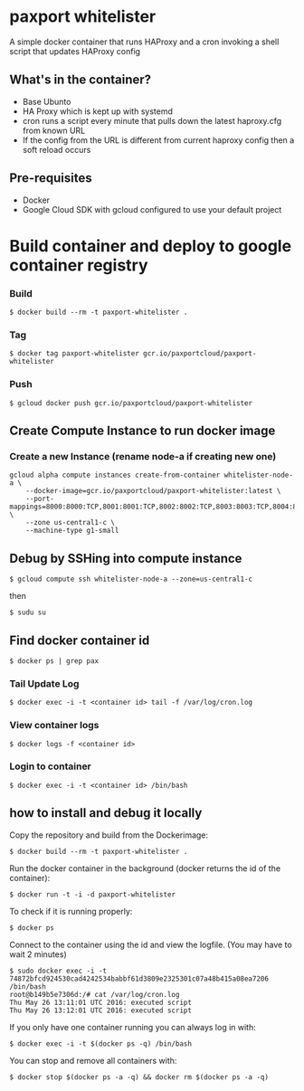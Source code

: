 # paxport whitelister
A simple docker container that runs HAProxy and a cron invoking a shell script that updates HAProxy config

## What's in the container?

* Base Ubunto
* HA Proxy which is kept up with systemd
* cron runs a script every minute that pulls down the latest haproxy.cfg from known URL
* If the config from the URL is different from current haproxy config then a soft reload occurs

## Pre-requisites

* Docker
* Google Cloud SDK with gcloud configured to use your default project

# Build container and deploy to google container registry

### Build
`$ docker build --rm -t paxport-whitelister . `

### Tag
`$ docker tag paxport-whitelister gcr.io/paxportcloud/paxport-whitelister `

### Push
`$ gcloud docker push gcr.io/paxportcloud/paxport-whitelister `

    
## Create Compute Instance to run docker image


### Create a new Instance (rename node-a if creating new one)

    gcloud alpha compute instances create-from-container whitelister-node-a \
        --docker-image=gcr.io/paxportcloud/paxport-whitelister:latest \
        --port-mappings=8000:8000:TCP,8001:8001:TCP,8002:8002:TCP,8003:8003:TCP,8004:8004:TCP,8005:8005:TCP,8006:8006:TCP,8007:8007:TCP,8008:8008:TCP,8009:8009:TCP \
        --zone us-central1-c \
        --machine-type g1-small


## Debug by SSHing into compute instance

```
$ gcloud compute ssh whitelister-node-a --zone=us-central1-c
```

then

```
$ sudu su
```

## Find docker container id

```
$ docker ps | grep pax
```

### Tail Update Log

```
$ docker exec -i -t <container id> tail -f /var/log/cron.log
```

### View container logs

```
$ docker logs -f <container id>
```

### Login to container

```
$ docker exec -i -t <container id> /bin/bash
```    

## how to install and debug it locally
Copy the repository and build from the Dockerimage:

`$ docker build --rm -t paxport-whitelister . `

Run the docker container in the background (docker returns the id of the container):

```
$ docker run -t -i -d paxport-whitelister
```

To check if it is running properly:

```
$ docker ps
```

Connect to the container using the id and view the logfile. (You may have to wait 2 minutes)

    $ sudo docker exec -i -t 74872bfcd924530cad4242534babbf61d3809e2325301c07a48b415a08ea7206 /bin/bash 
    root@b149b5e7306d:/# cat /var/log/cron.log
    Thu May 26 13:11:01 UTC 2016: executed script
    Thu May 26 13:12:01 UTC 2016: executed script


If you only have one container running you can always log in with:

```
$ docker exec -i -t $(docker ps -q) /bin/bash
```    

You can stop and remove all containers with:

```
$ docker stop $(docker ps -a -q) && docker rm $(docker ps -a -q)
```
